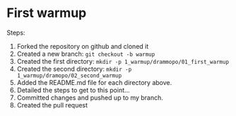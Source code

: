 # First warmup

Steps:

1. Forked the repository on github and cloned it
2. Created a new branch: `git checkout -b warmup`
3. Created the first directory: `mkdir -p 1_warmup/drammopo/01_first_warmup`
4. Created the second directory: `mkdir -p 1_warmup/dramopo/02_second_warmup`
5. Added the README.md file for each directory above.
6. Detailed the steps to get to this point…
7. Committed changes and pushed up to my branch.
8. Created the pull request
